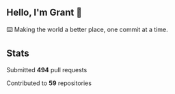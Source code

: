 ## Hello, I'm Grant 👋

⌨️  Making the world a better place, one commit at a time.


## Stats

Submitted **494** pull requests

Contributed to **59** repositories
